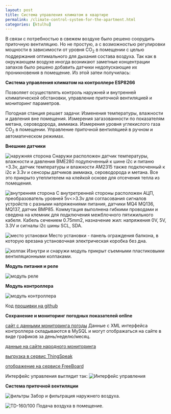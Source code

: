 ```yaml
---
layout: post
title: Система управления климатом в квартире
permalink: /climate-control-system-for-the-apartment.html
categories: [ktulhu]
---
```


В связи с потребностью в свежем воздухе было решено соорудить приточную вентиляцию. 
Но не простую, а с возможностью регулировки мощности в зависимости от уровня CO<sub>2</sub> в помещении 
с целью поддержания оптимального для дыхания состава воздуха. 
Так как в окружающем воздухе иногда возникают заметные концентрации запахов было решено добавить 
датчики недопускающие их проникновения в помещение. Из этой затеи получилась:

**Система управления климатом на контроллере ESP8266** 

Позволяет осуществлять контроль наружней и внутренней климатической обстановки, 
управление приточной вентиляцией и мониторинг параметров.

Погодная станция решает задачи:
Изменения температуры, влажности и давления вне помещения.
Измерения загазованности по показателям метана, сероводорода, аммиака.
Измерения уровня углекислого газа CO<sub>2</sub> в помещении.
Управление приточной вентиляцией в ручном и автоматическом режимах.

**Внешние датчики**

![наружняя сторона](/images/2017/11/external-out.jpg)
Снаружи расположен датчик температуры, влажности и давления BME280 подулюченный к шине i2c и питаню +3.3v, 
датчик температуры и влажности AM2315 также подключенный к i2c и 3.3v и сенсоры датчиков аммиака, сероводорода и метана.
Все это прикрыто утеплителем на клейкой основе для отсечения тепла из помещения.

![внутренняя сторона](/images/2017/11/external-in.jpg)
С внутретренней стороны расположен АЦП, преобразователь уровней 5v<>3.3v для согласования сигналов устройств с разными напряжениями питания, датчики MQ4 MQ136, MQ137, датчик BMP85. 
Коммутация выполнена гибкими проводами и сведена на клемник для подключения межблочного пятижильного кабеля. 
Кабель сечением 0.75mm2, назначение жил: напряжения 0V, 5V, 3.3V и сигналы i2c шины SCL, SDA.

![место установки](/images/2017/11/external-place.jpg)
Место установки - панель ограждения балкона, в которую врезана установочная электрическая коробка без дна. 

![колпак](/images/2017/11/external-cover.jpg)
Изнутри и снаружи модуль прикрыт съемными пластиковыми вентиляционными колпаками.

**Модуль питания и реле**

![модуль реле](/images/2017/11/relay-v1.jpg)

**Модуль контроллера**

![модуль контроллера](/images/2017/11/controller-v1.jpg)

Код [прошивки на github](https://github.com/codemaste/weather-station-esp8266)

**Сохранение и мониторинг погодных показателей online**

[сайт с данными мониторинга погоды](https://dobrolubov.com/)
Данные с XML интерфейса контроллера складываются в MySQL и могут отображаться на сайте в виде графиков за день/неделю/месяц.

[данные на сайте народного мониторинга](https://narodmon.ru/4231)

[выгрузка в сервис ThingSpeak](https://thingspeak.com/channels/322829)

[отображение на сервисе FreeBoard](https://freeboard.io/board/OgpGzU)

Интерфейс управления выглядит так:
![Интерфейс управления](/images/2017/11/control-interface.png)

**Система приточной вентиляции**

![фильтры](/images/2017/11/vent-out.jpg)
Забор и фильтрация наружнего воздуха.

![TD-160/100](/images/2017/11/vent-in.jpg)
Подача воздуха в помещение.
